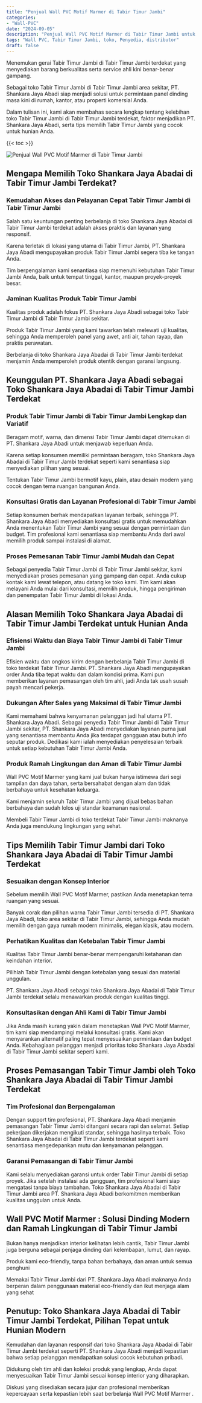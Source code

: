 ```yaml
---
title: "Penjual Wall PVC Motif Marmer di Tabir Timur Jambi"
categories: 
- "Wall-PVC"
date: "2024-09-05"
description: "Penjual Wall PVC Motif Marmer di Tabir Timur Jambi untuk hunian, office, serta ritel. Produk berkualitas, pilihan motif, variasi warna elegan, dengan layanan penempatan ditangani oleh teknisi berpengalaman dan jaminan resmi!|Servis penjualan Wall PVC Motif Marmer di Tabir Timur Jambi untuk keperluan rumah, perkantoran, maupun gerai, beserta produk berkualitas dan instalasi oleh tenaga ahli ahli serta kepastian resmi.|Solusi Wall PVC Motif Marmer di Tabir Timur Jambi yang terbukti bagi hunian, office, dan toko, dengan panel terbaik dan pemasangan ditangani oleh teknisi ahli serta garansi resmi.|Penyediaan Wall PVC Motif Marmer di Tabir Timur Jambi bagi tempat tinggal, perkantoran, serta ritel, dengan material unggulan dan pemasangan oleh tim berpengalaman, dilengkapi dengan jaminan resmi.}"
tags: "Wall PVC, Tabir Timur Jambi, toko, Penyedia, distributor"
draft: false
---
```


Menemukan gerai Tabir Timur Jambi di Tabir Timur Jambi terdekat yang menyediakan barang berkualitas serta service ahli kini benar-benar gampang.

Sebagai toko Tabir Timur Jambi di Tabir Timur Jambi area sekitar, PT. Shankara Jaya Abadi siap menjadi solusi untuk permintaan panel dinding masa kini di rumah, kantor, atau properti komersial Anda.

Dalam tulisan ini, kami akan membahas secara lengkap tentang kelebihan toko Tabir Timur Jambi di Tabir Timur Jambi terdekat, faktor menjadikan PT. Shankara Jaya Abadi, serta tips memilih Tabir Timur Jambi yang cocok untuk hunian Anda.

{{< toc >}}

![Penjual Wall PVC Motif Marmer di Tabir Timur Jambi](/images/Wall-PVC/Penjual-Wall-PVC-Motif-Marmer-di-Tabir-Timur-Jambi.png)


## Mengapa Memilih Toko Shankara Jaya Abadai di Tabir Timur Jambi Terdekat?

### Kemudahan Akses dan Pelayanan Cepat Tabir Timur Jambi di Tabir Timur Jambi

Salah satu keuntungan penting berbelanja di toko Shankara Jaya Abadai di Tabir Timur Jambi terdekat adalah akses praktis dan layanan yang responsif.

Karena terletak di lokasi yang utama di Tabir Timur Jambi, PT. Shankara Jaya Abadi mengupayakan produk Tabir Timur Jambi segera tiba ke tangan Anda.

Tim berpengalaman kami senantiasa siap memenuhi kebutuhan Tabir Timur Jambi Anda, baik untuk tempat tinggal, kantor, maupun proyek-proyek besar.

### Jaminan Kualitas Produk Tabir Timur Jambi

Kualitas produk adalah fokus PT. Shankara Jaya Abadi sebagai toko Tabir Timur Jambi di Tabir Timur Jambi sekitar.

Produk Tabir Timur Jambi yang kami tawarkan telah melewati uji kualitas, sehingga Anda memperoleh panel yang awet, anti air, tahan rayap, dan praktis perawatan.

Berbelanja di toko Shankara Jaya Abadai di Tabir Timur Jambi terdekat menjamin Anda memperoleh produk otentik dengan garansi langsung.

## Keunggulan PT. Shankara Jaya Abadi sebagai Toko Shankara Jaya Abadai di Tabir Timur Jambi Terdekat

### Produk Tabir Timur Jambi di Tabir Timur Jambi Lengkap dan Variatif

Beragam motif, warna, dan dimensi Tabir Timur Jambi dapat ditemukan di PT. Shankara Jaya Abadi untuk menjawab keperluan Anda.

Karena setiap konsumen memiliki permintaan beragam, toko Shankara Jaya Abadai di Tabir Timur Jambi terdekat seperti kami senantiasa siap menyediakan pilihan yang sesuai.

Tentukan Tabir Timur Jambi bermotif kayu, plain, atau desain modern yang cocok dengan tema ruangan bangunan Anda.

### Konsultasi Gratis dan Layanan Profesional di Tabir Timur Jambi

Setiap konsumen berhak mendapatkan layanan terbaik, sehingga PT. Shankara Jaya Abadi menyediakan konsultasi gratis untuk memudahkan Anda menentukan Tabir Timur Jambi yang sesuai dengan permintaan dan budget. Tim profesional kami senantiasa siap membantu Anda dari awal memilih produk sampai instalasi di alamat.

### Proses Pemesanan Tabir Timur Jambi Mudah dan Cepat

Sebagai penyedia Tabir Timur Jambi di Tabir Timur Jambi sekitar, kami menyediakan proses pemesanan yang gampang dan cepat. Anda cukup kontak kami lewat telepon, atau datang ke toko kami. Tim kami akan melayani Anda mulai dari konsultasi, memilih produk, hingga pengiriman dan penempatan Tabir Timur Jambi di lokasi Anda.

## Alasan Memilih Toko Shankara Jaya Abadai di Tabir Timur Jambi Terdekat untuk Hunian Anda

### Efisiensi Waktu dan Biaya Tabir Timur Jambi di Tabir Timur Jambi

Efisien waktu dan ongkos kirim dengan berbelanja Tabir Timur Jambi di toko terdekat Tabir Timur Jambi. PT. Shankara Jaya Abadi mengupayakan order Anda tiba tepat waktu dan dalam kondisi prima. Kami pun memberikan layanan pemasangan oleh tim ahli, jadi Anda tak usah susah payah mencari pekerja.

### Dukungan After Sales yang Maksimal di Tabir Timur Jambi

Kami memahami bahwa kenyamanan pelanggan jadi hal utama PT. Shankara Jaya Abadi. Sebagai penyedia Tabir Timur Jambi di Tabir Timur Jambi sekitar, PT. Shankara Jaya Abadi menyediakan layanan purna jual yang senantiasa membantu Anda jika terdapat gangguan atau butuh info seputar produk. Dedikasi kami ialah menyediakan penyelesaian terbaik untuk setiap kebutuhan Tabir Timur Jambi Anda.

### Produk Ramah Lingkungan dan Aman di Tabir Timur Jambi

 Wall PVC Motif Marmer  yang kami jual bukan hanya istimewa dari segi tampilan dan daya tahan, serta bersahabat dengan alam dan tidak berbahaya untuk kesehatan keluarga.

Kami menjamin seluruh Tabir Timur Jambi yang dijual bebas bahan berbahaya dan sudah lolos uji standar keamanan nasional.

Membeli Tabir Timur Jambi di toko terdekat Tabir Timur Jambi maknanya Anda juga mendukung lingkungan yang sehat.

## Tips Memilih Tabir Timur Jambi dari Toko Shankara Jaya Abadai di Tabir Timur Jambi Terdekat

### Sesuaikan dengan Konsep Interior 

Sebelum memilih Wall PVC Motif Marmer, pastikan Anda menetapkan tema ruangan yang sesuai.

Banyak corak dan pilihan warna Tabir Timur Jambi tersedia di PT. Shankara Jaya Abadi, toko area sekitar di Tabir Timur Jambi, sehingga Anda mudah memilih dengan gaya rumah modern minimalis, elegan klasik, atau modern.

### Perhatikan Kualitas dan Ketebalan Tabir Timur Jambi

Kualitas Tabir Timur Jambi benar-benar mempengaruhi ketahanan dan keindahan interior.

Pilihlah Tabir Timur Jambi dengan ketebalan yang sesuai dan material unggulan.

PT. Shankara Jaya Abadi sebagai toko Shankara Jaya Abadai di Tabir Timur Jambi terdekat selalu menawarkan produk dengan kualitas tinggi.

### Konsultasikan dengan Ahli Kami di Tabir Timur Jambi

Jika Anda masih kurang yakin dalam menetapkan Wall PVC Motif Marmer, tim kami siap mendampingi melalui konsultasi gratis. Kami akan menyarankan alternatif paling tepat menyesuaikan permintaan dan budget Anda. Kebahagiaan pelanggan menjadi prioritas toko Shankara Jaya Abadai di Tabir Timur Jambi sekitar seperti kami.

## Proses Pemasangan Tabir Timur Jambi oleh Toko Shankara Jaya Abadai di Tabir Timur Jambi Terdekat

### Tim Profesional dan Berpengalaman

Dengan support tim profesional, PT. Shankara Jaya Abadi menjamin pemasangan Tabir Timur Jambi ditangani secara rapi dan selamat. Setiap pekerjaan dikerjakan mengikuti standar, sehingga hasilnya terbaik. Toko Shankara Jaya Abadai di Tabir Timur Jambi terdekat seperti kami senantiasa mengedepankan mutu dan kenyamanan pelanggan.

### Garansi Pemasangan di Tabir Timur Jambi

Kami selalu menyediakan garansi untuk order Tabir Timur Jambi di setiap proyek. Jika setelah instalasi ada gangguan, tim profesional kami siap mengatasi tanpa biaya tambahan. Toko Shankara Jaya Abadai di Tabir Timur Jambi area PT. Shankara Jaya Abadi berkomitmen memberikan kualitas unggulan untuk Anda.

##  Wall PVC Motif Marmer : Solusi Dinding Modern dan Ramah Lingkungan di Tabir Timur Jambi

Bukan hanya menjadikan interior kelihatan lebih cantik, Tabir Timur Jambi juga berguna sebagai penjaga dinding dari kelembapan, lumut, dan rayap.

Produk kami eco-friendly, tanpa bahan berbahaya, dan aman untuk semua penghuni

Memakai Tabir Timur Jambi dari PT. Shankara Jaya Abadi maknanya Anda berperan dalam penggunaan material eco-friendly dan ikut menjaga alam yang sehat

## Penutup: Toko Shankara Jaya Abadai di Tabir Timur Jambi Terdekat, Pilihan Tepat untuk Hunian Modern

Kemudahan dan layanan responsif dari toko Shankara Jaya Abadai di Tabir Timur Jambi terdekat seperti PT. Shankara Jaya Abadi menjadi kepastian bahwa setiap pelanggan mendapatkan solusi cocok kebutuhan pribadi.

Didukung oleh tim ahli dan koleksi produk yang lengkap, Anda dapat menyesuaikan Tabir Timur Jambi sesuai konsep interior yang diharapkan.

Diskusi yang disediakan secara jujur dan profesional memberikan kepercayaan serta kepastian lebih saat berbelanja  Wall PVC Motif Marmer .